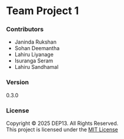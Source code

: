 # Team Project 1

### Contributors
- Janinda Rukshan
- Sohan Deemantha
- Lahiru Liyanage
- Isuranga Seram
- Lahiru Sandhamal

### Version
0.3.0

### License
Copyright &copy; 2025 DEP13. All Rights Reserved.  
This project is licensed under the [MIT License](LICENSE.txt)  

